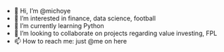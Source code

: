 - 👋 Hi, I’m @michoye
- 👀 I’m interested in finance, data science, football 
- 🌱 I’m currently learning Python
- 💞️ I’m looking to collaborate on projects regarding value investing, FPL
- 📫 How to reach me: just @me on here

